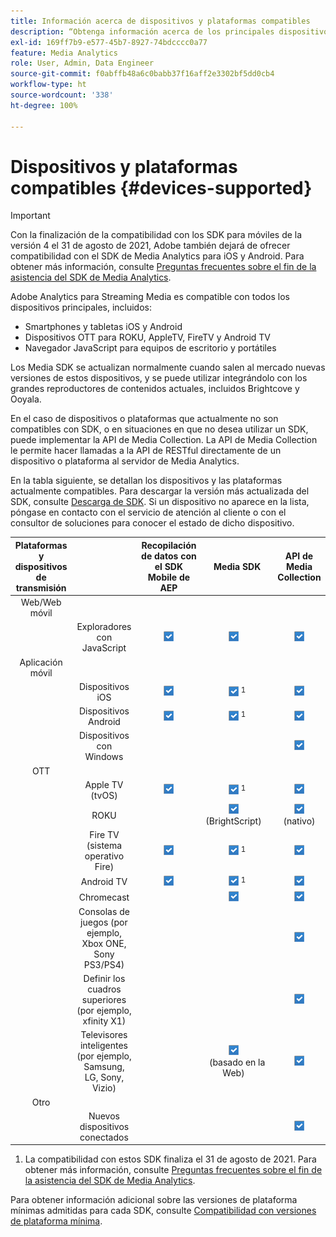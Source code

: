 ```yaml
---
title: Información acerca de dispositivos y plataformas compatibles
description: “Obtenga información acerca de los principales dispositivos, como iOS, Android, dispositivos OTT y exploradores JavaScript que Adobe Analytics for Streaming Media admite”.
exl-id: 169ff7b9-e577-45b7-8927-74bdcccc0a77
feature: Media Analytics
role: User, Admin, Data Engineer
source-git-commit: f0abffb48a6c0babb37f16aff2e3302bf5dd0cb4
workflow-type: ht
source-wordcount: '338'
ht-degree: 100%

---
```


# Dispositivos y plataformas compatibles {#devices-supported}

>[!IMPORTANT]
>
>Con la finalización de la compatibilidad con los SDK para móviles de la versión 4 el 31 de agosto de 2021, Adobe también dejará de ofrecer compatibilidad con el SDK de Media Analytics para iOS y Android.  Para obtener más información, consulte [Preguntas frecuentes sobre el fin de la asistencia del SDK de Media Analytics](/help/sdk-implement/end-of-support-faqs.md).

Adobe Analytics para Streaming Media es compatible con todos los dispositivos principales, incluidos:

* Smartphones y tabletas iOS y Android
* Dispositivos OTT para ROKU, AppleTV, FireTV y Android TV
* Navegador JavaScript para equipos de escritorio y portátiles

Los Media SDK se actualizan normalmente cuando salen al mercado nuevas versiones de estos dispositivos, y se puede utilizar integrándolo con los grandes reproductores de contenidos actuales, incluidos Brightcove y Ooyala.

En el caso de dispositivos o plataformas que actualmente no son compatibles con SDK, o en situaciones en que no desea utilizar un SDK, puede implementar la API de Media Collection. La API de Media Collection le permite hacer llamadas a la API de RESTful directamente de un dispositivo o plataforma al servidor de Media Analytics.

En la tabla siguiente, se detallan los dispositivos y las plataformas actualmente compatibles. Para descargar la versión más actualizada del SDK, consulte [Descarga de SDK](https://experienceleague.adobe.com/docs/media-analytics/using/sdk-implement/download-sdks.html?lang=es). Si un dispositivo no aparece en la lista, póngase en contacto con el servicio de atención al cliente o con el consultor de soluciones para conocer el estado de dicho dispositivo.

| Plataformas y dispositivos de transmisión |  | Recopilación de datos con el SDK Mobile de AEP | Media SDK | API de Media Collection |
|:---------------------------:|:-----------------------------------------------:|:----------------------------:|:-------------------:|:--------------------:|
| Web/Web móvil |  |  |  |  |
|  | Exploradores con JavaScript | ![](/help/assets/icon-blue-check.png) | ![](/help/assets/icon-blue-check.png)    | ![](/help/assets/icon-blue-check.png) |
| Aplicación móvil |  |  |  |  |
|  | Dispositivos iOS | ![](/help/assets/icon-blue-check.png) | ![](/help/assets/icon-blue-check.png) <sup>1</sup> | ![](/help/assets/icon-blue-check.png) |
|  | Dispositivos Android | ![](/help/assets/icon-blue-check.png) | ![](/help/assets/icon-blue-check.png) <sup>1</sup> | ![](/help/assets/icon-blue-check.png) |
|  | Dispositivos con Windows |  |  | ![](/help/assets/icon-blue-check.png) |
| OTT |  |  |  |  |
|  | Apple TV (tvOS) | ![](/help/assets/icon-blue-check.png) | ![](/help/assets/icon-blue-check.png) <sup>1</sup> | ![](/help/assets/icon-blue-check.png) |
|  | ROKU |  | ![](/help/assets/icon-blue-check.png)   <br>(BrightScript)    | ![](/help/assets/icon-blue-check.png)<br>(nativo) |
|  | Fire TV (sistema operativo Fire) | ![](/help/assets/icon-blue-check.png) | ![](/help/assets/icon-blue-check.png) <sup>1</sup> | ![](/help/assets/icon-blue-check.png) |
|  | Android TV | ![](/help/assets/icon-blue-check.png) | ![](/help/assets/icon-blue-check.png) <sup>1</sup> | ![](/help/assets/icon-blue-check.png) |
|  | Chromecast |  | ![](/help/assets/icon-blue-check.png)    | ![](/help/assets/icon-blue-check.png) |
|  | Consolas de juegos (por ejemplo, Xbox ONE, Sony PS3/PS4) |  |  | ![](/help/assets/icon-blue-check.png) |
|  | Definir los cuadros superiores (por ejemplo, xfinity X1) |  |  | ![](/help/assets/icon-blue-check.png) |
|  | Televisores inteligentes (por ejemplo, Samsung, LG, Sony, Vizio) |  | ![](/help/assets/icon-blue-check.png)   <br>(basado en la Web)    | ![](/help/assets/icon-blue-check.png) |
| Otro |  |  |  |  |
|  | Nuevos dispositivos conectados |  |  | ![](/help/assets/icon-blue-check.png) |

1. La compatibilidad con estos SDK finaliza el 31 de agosto de 2021. Para obtener más información, consulte [Preguntas frecuentes sobre el fin de la asistencia del SDK de Media Analytics](/help/sdk-implement/end-of-support-faqs.md).

Para obtener información adicional sobre las versiones de plataforma mínimas admitidas para cada SDK, consulte [Compatibilidad con versiones de plataforma mínima](https://experienceleague.adobe.com/docs/media-analytics/using/sdk-implement/setup/setup-overview.html?lang=es).
